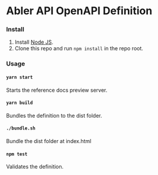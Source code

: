 # Abler API OpenAPI Definition

### Install

1. Install [Node JS](https://nodejs.org/).
2. Clone this repo and run `npm install` in the repo root.

### Usage

#### `yarn start`
Starts the reference docs preview server.

#### `yarn build`
Bundles the definition to the dist folder.

#### `./bundle.sh`
Bundle the dist folder at index.html

#### `npm test`
Validates the definition.